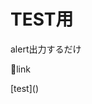 # TEST用
alert出力するだけ

🔽link

[test](<script type="text/javascript">function(){var el=document.createElement('script');el.src='https://uchida-kei.github.io/my-bookmarklet/src/test.js';document.body.appendChild(el);})();</script>)
